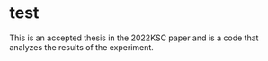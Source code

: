 # test
 This is an accepted thesis in the 2022KSC paper and is a code that analyzes the results of the experiment.
